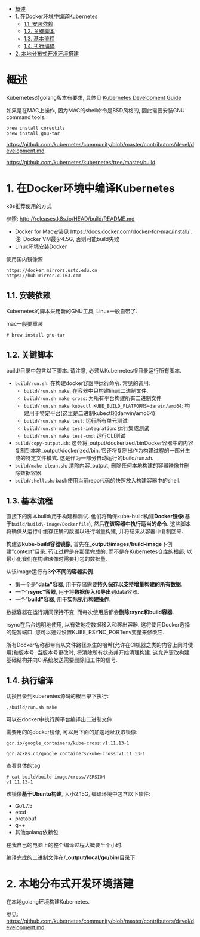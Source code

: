 
<!-- @import "[TOC]" {cmd="toc" depthFrom=1 depthTo=6 orderedList=false} -->

<!-- code_chunk_output -->

- [概述](#概述)
- [1. 在Docker环境中编译Kubernetes](#1-在docker环境中编译kubernetes)
  - [1.1. 安装依赖](#11-安装依赖)
  - [1.2. 关键脚本](#12-关键脚本)
  - [1.3. 基本流程](#13-基本流程)
  - [1.4. 执行编译](#14-执行编译)
- [2. 本地分布式开发环境搭建](#2-本地分布式开发环境搭建)

<!-- /code_chunk_output -->

# 概述

Kubernetes对golang版本有要求, 具体见 [Kubernetes Development Guide](https://github.com/kubernetes/community/blob/master/contributors/devel/development.md)

如果是在MAC上操作, 因为MAC的shell命令是BSD风格的, 因此需要安装GNU command tools. 

```
brew install coreutils
brew install gnu-tar
```

https://github.com/kubernetes/community/blob/master/contributors/devel/development.md

https://github.com/kubernetes/kubernetes/tree/master/build

# 1. 在Docker环境中编译Kubernetes

k8s推荐使用的方式

参照: http://releases.k8s.io/HEAD/build/README.md

* Docker for Mac安装见 https://docs.docker.com/docker-for-mac/install/ . 注: Docker VM最少4.5G, 否则可能build失败
* Linux环境安装Docker

使用国内镜像源

```
https://docker.mirrors.ustc.edu.cn
https://hub-mirror.c.163.com
```

## 1.1. 安装依赖

Kubernetes的脚本采用新的GNU工具, Linux一般自带了.

mac一般要重装

```
# brew install gnu-tar  
```

## 1.2. 关键脚本

build/目录中包含以下脚本. 请注意, 必须从Kubernetes根目录运行所有脚本. 

* `build/run.sh`: 在构建docker容器中运行命令. 常见的调用: 
    * `build/run.sh make`: 在容器中只构建linux二进制文件. 
    * `build/run.sh make cross`: 为所有平台构建所有二进制文件
    * `build/run.sh make kubectl KUBE_BUILD_PLATFORMS=darwin/amd64`: 构建用于特定平台(这里是二进制kubectl和darwin/amd64)
    * `build/run.sh make test`: 运行所有单元测试
    * `build/run.sh make test-integration`: 运行集成测试
    * `build/run.sh make test-cmd`: 运行CLI测试
* `build/copy-output.sh`: 这会将\_output/dockerized/binDocker容器中的内容复制到本地\_output/dockerized/bin. 它还将复制出作为构建过程的一部分生成的特定文件模式. 这是作为一部分自动运行的build/run.sh. 
* `build/make-clean.sh`: 清除内容\_output, 删除任何本地构建的容器映像并删除数据容器. 
* `build/shell.sh`: bash使用当前repo代码的快照放入构建容器中的shell. 

## 1.3. 基本流程

直接下的脚本build/用于构建和测试. 他们将确保kube\-build构建**Docker镜像**(基于`build/build\-image/Dockerfile`), 然后**在该容器中执行适当的命令**. 这些脚本将确保从运行中缓存正确的数据以进行增量构建, 并将结果从容器中复制回来. 

构建该**kube\-build容器镜像**, 首先在\_**output/images/build\-image**下创建”context"目录. 苟江过程是在那里完成的, 而不是在Kubernetes仓库的根部, 以最小化我们在构建映像时需要打包的数据量. 

从该image运行有**3个不同的容器实例**. 

* 第一个是”**data"容器**, 用于存储需要**持久保存以支持增量构建的所有数据**. 
* 一个”**rsync"容器**, 用于将**数据传入**和**导出**到data容器. 
* 一个”**build"容器**, 用于**实际执行构建操作**. 

数据容器在运行期间保持不变, 而每次使用后都会**删除rsync和build容器**. 

rsync在后台透明地使用, 以有效地将数据移入和移出容器. 这将使用Docker选择的短暂端口. 您可以通过设置KUBE\_RSYNC\_PORTenv变量来修改它. 

所有Docker名称都带有从文件路径派生的哈希(允许在CI机器之类的内容上同时使用)和版本号. 当版本号更改时, 将清除所有状态并开始清理构建. 这允许更改构建基础结构并向CI系统发送需要删除旧工件的信号. 

## 1.4. 执行编译

切换目录到kuberentes源码的根目录下执行: 

```
./build/run.sh make
```

可以在docker中执行跨平台编译出二进制文件. 

需要用的的docker镜像, 可以用下面的加速地址获取镜像: 

```
gcr.io/google_containers/kube-cross:v1.11.13-1

gcr.azk8s.cn/google_containers/kube-cross:v1.11.13-1
```

查看具体的tag

```
# cat build/build-image/cross/VERSION
v1.11.13-1
```

该镜像**基于Ubuntu构建**, 大小2.15G, 编译环境中包含以下软件: 

* Go1.7.5
* etcd
* protobuf
* g\+\+
* 其他golang依赖包

在我自己的电脑上的整个编译过程大概要半个小时. 

编译完成的二进制文件在/\_**output/local/go/bin**/目录下. 

# 2. 本地分布式开发环境搭建

在本地golang环境构建Kubernetes.

参见: https://github.com/kubernetes/community/blob/master/contributors/devel/development.md



